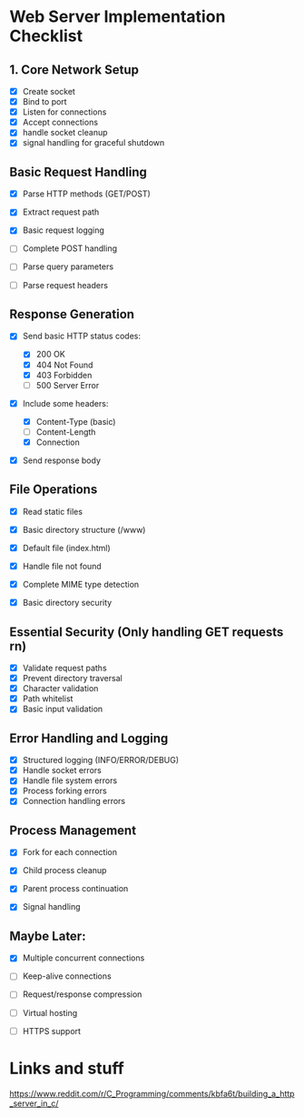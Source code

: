 # Web Server Implementation Checklist

## 1. Core Network Setup
- [x] Create socket
- [x] Bind to port
- [x] Listen for connections
- [x] Accept connections
- [x] handle socket cleanup
- [x] signal handling for graceful shutdown

## Basic Request Handling
- [x] Parse HTTP methods (GET/POST)
- [x] Extract request path
- [x] Basic request logging
- [ ] Complete POST handling
- [ ] Parse query parameters
- [ ] Parse request headers


## Response Generation
- [x] Send basic HTTP status codes:
  - [x] 200 OK
  - [x] 404 Not Found
  - [x] 403 Forbidden
  - [ ] 500 Server Error
- [x] Include some headers:
  - [x] Content-Type (basic)
  - [ ] Content-Length
  - [x] Connection
- [x] Send response body


## File Operations
- [x] Read static files
- [x] Basic directory structure (/www)
- [x] Default file (index.html)
- [x] Handle file not found
- [x] Complete MIME type detection
- [x] Basic directory security


## Essential Security (Only handling GET requests rn)
- [x] Validate request paths
- [x] Prevent directory traversal
- [x] Character validation
- [x] Path whitelist
- [x] Basic input validation

## Error Handling and Logging
- [x] Structured logging (INFO/ERROR/DEBUG)
- [x] Handle socket errors
- [x] Handle file system errors
- [x] Process forking errors
- [x] Connection handling errors

## Process Management
- [x] Fork for each connection
- [x] Child process cleanup
- [x] Parent process continuation
- [x] Signal handling


## Maybe Later:
- [x]  Multiple concurrent connections
- [ ]  Keep-alive connections
- [ ]  Request/response compression
- [ ]  Virtual hosting
- [ ]  HTTPS support






# Links and stuff
https://www.reddit.com/r/C_Programming/comments/kbfa6t/building_a_http_server_in_c/
